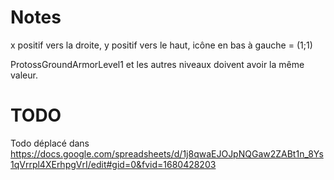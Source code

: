 # Notes
x positif vers la droite, y positif vers le haut, icône en bas à gauche = (1;1)

ProtossGroundArmorLevel1 et les autres niveaux doivent avoir la même valeur.

# TODO

Todo déplacé dans https://docs.google.com/spreadsheets/d/1j8qwaEJOJpNQGaw2ZABt1n_8Ys1qVrrpl4XErhpgVrI/edit#gid=0&fvid=1680428203
